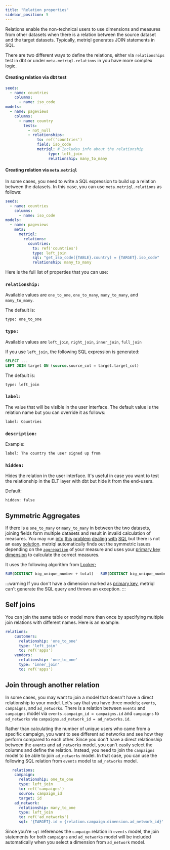 ```yaml
---
title: "Relation properties"
sidebar_position: 5
---
```

Relations enable the non-technical users to use dimensions and measures from other datasets when there is a relation between the source dataset and the target datasets. Typically, metriql generates JOIN statements in SQL.

There are two different ways to define the relations, either via `relationships` test in dbt or under `meta.metriql.relations` in you have more complex logic.

#### Creating relation via dbt test

```yml
seeds:
  - name: countries
    columns:
      - name: iso_code
models:
  - name: pageviews
    columns:
      - name: country
        tests:
          - not_null
          - relationships:
              to: ref('countries')
              field: iso_code
              metriql: # Includes info about the relationship
                   type: left_join 
                   relationship: many_to_many
```

#### Creating relation via `meta.metriql`

In some cases, you need to write a SQL expression to build up a relation between the datasets. In this case, you can use `meta.metriql.relations` as follows:

```yml
seeds:
  - name: countries
    columns:
      - name: iso_code
models:
  - name: pageviews
    meta:
      metriql:
        relations:
          countries:
            to: ref('countries')
            type: left_join 
            sql: "get_iso_code({TABLE}.country) = {TARGET}.iso_code"
            relationship: many_to_many
```

Here is the full list of properties that you can use:

### `relationship:`

Available values are `one_to_one`, `one_to_many`, `many_to_many`, and `many_to_many`.

The default is:
```
type: one_to_one
```

### `type:`

Available values are `left_join`, `right_join`, `inner_join`, `full_join`

If you use `left_join`, the following SQL expression is generated:
```SQL
SELECT ...
LEFT JOIN target ON (source.source_col = target.target_col)
```

The default is:
```
type: left_join
```
### `label:`
The value that will be visible in the user interface. The default value is the relation name but you can override it as follows:

```
label: Countries
```

### `description:`

Example:
```
label: The country the user signed up from
```

### `hidden:`
Hides the relation in the user interface. It's useful in case you want to test the relationship in the ELT layer with dbt but hide it from the end-users.

Default:
```
hidden: false
```

## Symmetric Aggregates

If there is a `one_to_many` or `many_to_many` in between the two datasets, joining fields form multiple datasets and result in invalid calculation of measures. You may run [into](https://stackoverflow.com/questions/59881785/sql-aggregation-function-to-choose-the-only-value) [this](https://stackoverflow.com/questions/4611897/group-by-aggregate-function-confusion-in-sql) [problem](https://stackoverflow.com/questions/3333541/aggregate-functions-return-wrong-values-when-joining-more-tables) [dealing](https://stackoverflow.com/questions/20547503/left-outer-join-on-aggregate-queries) [with](https://stackoverflow.com/questions/14140288/mysql-aggregate-functions-in-query-with-two-joins-gives-unexpected-results) [SQL](https://community.cloudera.com/t5/Support-Questions/aggregate-function-with-join-gives-wrong-value-in-hive/m-p/152203) but there is not an easy [solution](https://fivetran.com/blog/how-to-use-measures-with-one-to-many-joins). metriql automatically finds out the symmetric issues depending on the [`aggregation`](/reference/measure#aggregation) of your measure and uses your [primary key dimension](/reference/dimension#primary) to calculate the correct measures. 

It uses the following algorithm from [Looker](https://help.looker.com/hc/en-us/articles/360023722974-A-Simple-Explanation-of-Symmetric-Aggregates-or-Why-On-Earth-Does-My-SQL-Look-Like-That-);

```sql
SUM(DISTINCT big_unique_number + total) - SUM(DISTINCT big_unique_number)
```

:::warning
If you don't have a dimension marked as [primary key](/reference/dimension#primary), metriql can't generate the SQL query and throws an exception.
:::

## Self joins
You can join the same table or model more than once by specifying multiple join relations with different names. Here is an example:

```yml
relations: 
    customers: 
      relationship: 'one_to_one'
      type: 'left_join'
      to: ref('apps')
    vendors: 
      relationship: 'one_to_one'
      type: 'inner_join'
      to: ref('apps')
```

## Join through another relation

In some cases, you may want to join a model that doesn't have a direct relationship to your model. Let's say that you have three models; `events`, `campaigns`, and `ad_networks`. There is a relation between `events` and `campaigns` model via `events.campaign_id = campaigns.id` and `campaigns` to `ad_networks` via `campaigns.ad_network_id = ad_networks.id`.

Rather than calculating the number of unique users who came from a specific campaign, you want to see different ad networks and see how they perform compared to each other. Since you don't have a direct relationship between the `events` and `ad_networks` model, you can't easily select the columns and define the relation. Instead, you need to join the `campaigns` model to be able to join `ad_networks` model. In that case, you can use the following SQL relation from `events`  model to `ad_networks` model.

```yml
   relations: 
    campaign: 
      relationship: one_to_one
      type: left_join
      to: ref('campaigns')
      source: campaign_id
      target: id
    ad_network:
      relationship: many_to_one
      type: left_join
      to: ref('ad_networks')
      sql: '{TARGET}.id = {relation.campaign.dimension.ad_network_id}'
```

Since you're `sql` references the `campaign` relation in `events` model, the join statements for both `campaigns` and `ad_networks` model will be included automatically when you select a dimension from `ad_network` model.